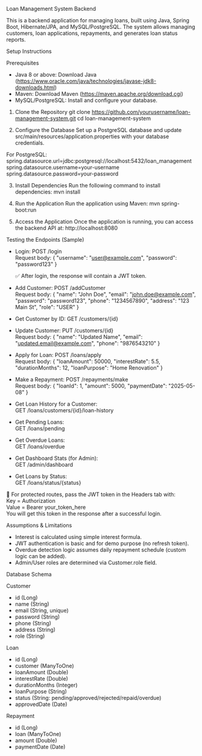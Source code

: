 Loan Management System Backend

This is a backend application for managing loans, built using Java, Spring Boot, Hibernate/JPA, and MySQL/PostgreSQL. The system allows managing customers, loan applications, repayments, and generates loan status reports.

Setup Instructions

Prerequisites
- Java 8 or above: Download Java (https://www.oracle.com/java/technologies/javase-jdk8-downloads.html)
- Maven: Download Maven (https://maven.apache.org/download.cgi)
- MySQL/PostgreSQL: Install and configure your database.

1. Clone the Repository
git clone https://github.com/yourusername/loan-management-system.git
cd loan-management-system

2. Configure the Database
Set up a PostgreSQL database and update src/main/resources/application.properties with your database credentials.

For PostgreSQL:
spring.datasource.url=jdbc:postgresql://localhost:5432/loan_management
spring.datasource.username=your-username
spring.datasource.password=your-password

3. Install Dependencies
Run the following command to install dependencies:
mvn install

4. Run the Application
Run the application using Maven:
mvn spring-boot:run

5. Access the Application
Once the application is running, you can access the backend API at:
http://localhost:8080

Testing the Endpoints (Sample)

- Login: POST /login  
  Request body:
  {
    "username": "user@example.com",
    "password": "password123"
  }

  ✅ After login, the response will contain a JWT token.

- Add Customer: POST /addCustomer  
  Request body:
  {
    "name": "John Doe",
    "email": "john.doe@example.com",
    "password": "password123",
    "phone": "1234567890",
    "address": "123 Main St",
    "role": "USER"
  }

- Get Customer by ID: GET /customers/{id}

- Update Customer: PUT /customers/{id}  
  Request body:
  {
    "name": "Updated Name",
    "email": "updated.email@example.com",
    "phone": "9876543210"
  }

- Apply for Loan: POST /loans/apply  
  Request body:
  {
    "loanAmount": 50000,
    "interestRate": 5.5,
    "durationMonths": 12,
    "loanPurpose": "Home Renovation"
  }

- Make a Repayment: POST /repayments/make  
  Request body:
  {
    "loanId": 1,
    "amount": 5000,
    "paymentDate": "2025-05-08"
  }

- Get Loan History for a Customer:  
  GET /loans/customers/{id}/loan-history

- Get Pending Loans:  
  GET /loans/pending

- Get Overdue Loans:  
  GET /loans/overdue

- Get Dashboard Stats (for Admin):  
  GET /admin/dashboard

- Get Loans by Status:  
  GET /loans/status/{status}

🔐 For protected routes, pass the JWT token in the Headers tab with:  
  Key = Authorization  
  Value = Bearer <space> your_token_here  
  You will get this token in the response after a successful login.

Assumptions & Limitations

- Interest is calculated using simple interest formula.
- JWT authentication is basic and for demo purpose (no refresh token).
- Overdue detection logic assumes daily repayment schedule (custom logic can be added).
- Admin/User roles are determined via Customer.role field.

Database Schema

Customer
- id (Long)
- name (String)
- email (String, unique)
- password (String)
- phone (String)
- address (String)
- role (String)

Loan
- id (Long)
- customer (ManyToOne)
- loanAmount (Double)
- interestRate (Double)
- durationMonths (Integer)
- loanPurpose (String)
- status (String: pending/approved/rejected/repaid/overdue)
- approvedDate (Date)

Repayment
- id (Long)
- loan (ManyToOne)
- amount (Double)
- paymentDate (Date)
